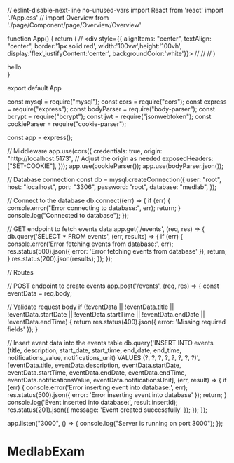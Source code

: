 // eslint-disable-next-line no-unused-vars
import React from 'react'
import './App.css'
// import Overview from './page/Component/page/Overview/Overview'

function App() {
  return (
  //   <div style={{ alignItems: "center", textAlign: "center", border:'1px solid red', width:'100vw',height:'100vh', display:'flex',justifyContent:'center', backgroundColor:'white'}}>
  //     <Overview/>
  //   </div>
  // )

  <div>
    <h>hello</h>
  </div>
}

export default App




const mysql = require("mysql");
const cors = require("cors");
const express = require("express");
const bodyParser = require("body-parser");
const bcrypt = require("bcrypt");
const jwt = require("jsonwebtoken");
const cookieParser = require("cookie-parser");

const app = express();

// Middleware
app.use(cors({
  credentials: true,
  origin: "http://localhost:5173", // Adjust the origin as needed
  exposedHeaders: ["SET-COOKIE"],
}));
app.use(cookieParser());
app.use(bodyParser.json());

// Database connection
const db = mysql.createConnection({
  user: "root",
  host: "localhost",
  port: "3306",
  password: "root",
  database: "medlab",
});

// Connect to the database
db.connect((err) => {
  if (err) {
    console.error("Error connecting to database:", err);
    return;
  }
  console.log("Connected to database");
});

// GET endpoint to fetch events data
app.get('/events', (req, res) => {
  db.query('SELECT * FROM events', (err, results) => {
    if (err) {
      console.error('Error fetching events from database:', err);
      res.status(500).json({ error: 'Error fetching events from database' });
      return;
    }
    res.status(200).json(results);
  });
});


// Routes

// POST endpoint to create events
app.post('/events', (req, res) => {
  const eventData = req.body;

  // Validate request body
  if (!eventData || !eventData.title || !eventData.startDate || !eventData.startTime || !eventData.endDate || !eventData.endTime) {
    return res.status(400).json({ error: 'Missing required fields' });
  }

  // Insert event data into the events table
  db.query('INSERT INTO events (title, description, start_date, start_time, end_date, end_time, notifications_value, notifications_unit) VALUES (?, ?, ?, ?, ?, ?, ?, ?)',
    [eventData.title, eventData.description, eventData.startDate, eventData.startTime, eventData.endDate, eventData.endTime, eventData.notificationsValue, eventData.notificationsUnit],
    (err, result) => {
      if (err) {
        console.error('Error inserting event into database:', err);
        res.status(500).json({ error: 'Error inserting event into database' });
        return;
      }
      console.log('Event inserted into database:', result.insertId);
      res.status(201).json({ message: 'Event created successfully' });
    });
});

app.listen("3000", () => {
  console.log("Server is running on port 3000");
});
# MedlabExam
